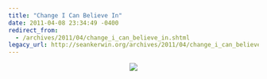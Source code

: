```yaml
---
title: "Change I Can Believe In"
date: 2011-04-08 23:34:49 -0400
redirect_from:
  - /archives/2011/04/change_i_can_believe_in.shtml
legacy_url: http://seankerwin.org/archives/2011/04/change_i_can_believe_in.shtml
---
```

<div style="text-align:center;"><img src="http://dl.dropbox.com/u/515062/nobama2012.png" /></div>
